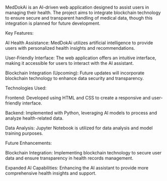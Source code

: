MedDokAi is an AI-driven web application designed to assist users in managing their health. The project aims to integrate blockchain technology to ensure secure and transparent handling of medical data, though this integration is planned for future development.

Key Features:

AI Health Assistance: MedDokAi utilizes artificial intelligence to provide users with personalized health insights and recommendations.

User-Friendly Interface: The web application offers an intuitive interface, making it accessible for users to interact with the AI assistant.

Blockchain Integration (Upcoming): Future updates will incorporate blockchain technology to enhance data security and transparency.

Technologies Used:

Frontend: Developed using HTML and CSS to create a responsive and user-friendly interface.

Backend: Implemented with Python, leveraging AI models to process and analyze health-related data.

Data Analysis: Jupyter Notebook is utilized for data analysis and model training purposes.

Future Enhancements:

Blockchain Integration: Implementing blockchain technology to secure user data and ensure transparency in health records management.

Expanded AI Capabilities: Enhancing the AI assistant to provide more comprehensive health insights and support.
